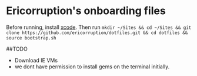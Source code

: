 # Ericorruption's onboarding files

Before running, install [xcode](https://itunes.apple.com/us/app/xcode/id497799835).
Then run `mkdir ~/Sites && cd ~/Sites && git clone https://github.com/ericorruption/dotfiles.git && cd dotfiles && source bootstrap.sh`

##TODO
* Download IE VMs
* we dont have permission to install gems on the terminal initially.
